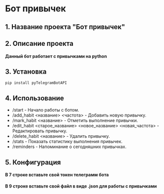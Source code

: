 # Бот привычек

## 1. Название проекта "Бот привычек"

## 2. Описание проекта

#### **Данный бот работает с привычками на python**

## 3. Установка

```
pip install pyTelegramBotAPI
```

## 4. Использование

- /start - Начало работы с ботом.
- /add_habit <название> <частота> - Добавить новую привычку.
- /mark_habit <название> - Отметить выполнение привычки.
- /edit_habit <старое_название> <новое_название> <новая_частота> - Редактировать привычку.
- /delete_habit <название> - Удалить привычку.
- /stats - Показать статистику выполнения привычек.
- /reminders - Напоминание о сегодняшних привычках.

## 5. Конфигурация

#### В 7 строке вставьте свой токен телеграмм бота
#### В 9 строке вставьте свой файл в виде .json для работы с привычками